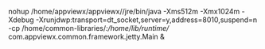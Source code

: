 nohup /home/appviewx/appviewx//jre/bin/java -Xms512m -Xmx1024m -Xdebug -Xrunjdwp:transport=dt_socket,server=y,address=8010,suspend=n -cp 
/home/common-libraries/*:/home/lib/runtime/* com.appviewx.common.framework.jetty.Main &
